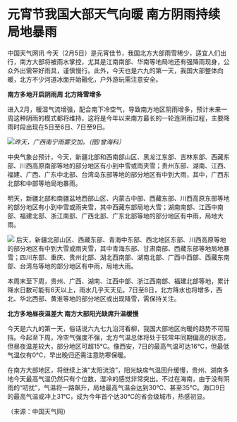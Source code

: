 # 元宵节我国大部天气向暖 南方阴雨持续局地暴雨

中国天气网讯
今天（2月5日）是元宵佳节，我国北方大部雨雪稀少，适宜人们出行，南方大部将被雨水掌控，尤其是江南南部、华南等地局地还有强降雨现身，公众外出需带好雨具，谨慎慢行。此外，今天也是六九的第一天，我国大部整体向暖，北方不少河道冰面开始融化，户外游玩需注意安全。

**南方多地开启阴雨周 北方降雪增多**

进入2月，暖湿气流增强，配合南下冷空气，导致南方地区阴雨增多，预计未来一周这种阴雨的模式都将维持，这将是今年以来南方最长的一轮连阴雨过程，主要降雨时段出现在5日至6日、7日至9日。

![](https://inews.gtimg.com/newsapp_bt/0/15644720824/1000)_昨天，广西南宁雨雾交加。（图/曾海科）_

中央气象台预计，今天，新疆北部和西南部山区、黑龙江东部、吉林东部、西藏东部、川西高原南部等地的部分地区有小到中雪或雨夹雪；贵州东部、湖南、江西、福建、广西、广东中北部、台湾岛东部等地的部分地区有中到大雨，其中，广西东北部和中部等地局地暴雨。

明天，新疆北部和南疆盆地西部山区、内蒙古中部、西藏东部、川西高原东部等地的部分地区有小到中雪或雨夹雪，其中西藏东部局地大雪；湖南南部、江西中南部、福建北部、浙江南部、广西北部、广东北部等地的部分地区有中雨，局地大雨。

![](https://inews.gtimg.com/newsapp_bt/0/15644720828/1000)
后天，新疆北部山区、西藏东部、青海中东部、西北地区东部、川西高原等地的部分地区有中到大雪或雨夹雪，其中青海东部、甘肃南部、西藏东部等地局地暴雪；四川东部、重庆、贵州北部、湖北西南部、湖南北部、广西中西部、西藏东南部、台湾岛等地的部分地区有中雨，局地大雨。

本周末至下周，贵州、广西、湖南、江西中部、浙江西南部、福建北部等地，累计降水日数可能有6天以上，雨水几乎天天见。7日至8日，北方降水也将增多，西北、华北西部、黄淮等地的部分地区或出现降雪，需保持关注。

**北方多地昼夜温差大 南方大部阳光缺席升温缓慢**

今天是六九的第一天，俗话说六九七九沿河看柳，我国大部地区向暖的趋势不可阻挡。今起至下周，冷空气强度不强，北方气温总体将处于较常年同期偏高的状态，但昼夜温差较大，部分地区可超15℃。像西安，7日的最高气温可达16℃，但最低气温仅有0℃，早出晚归还需注意防寒保暖。

在南方大部地区，将继续上演“太阳流浪”，阳光缺席气温回升缓慢，贵州、湖南多地今天最高气温仍然只有个位数，湿冷的感觉非常突出。不过在海南，由于没有阴雨的“叨扰”，气温将一路飙升，局地最高气温会达到30℃、甚至35℃。海口9日的最高气温或冲上31℃，成为今年首个达30℃的省会级城市，热感初显。

（来源：中国天气网）

